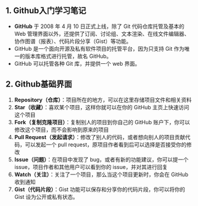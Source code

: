 ## 1. Github入门学习笔记

- **GitHub** 于 2008 年 4 月 10 日正式上线，除了 Git 代码仓库托管及基本的 Web 管理界面以外，还提供了订阅、讨论组、文本渲染、在线文件编辑器、协作图谱（报表）、代码片段分享（Gist）等功能。
- GitHub 是一个面向开源及私有软件项目的托管平台，因为只支持 Git 作为唯一的版本库格式进行托管，故名 GitHub。
- GitHub 可以托管各种 Git 库，并提供一个 web 界面。

## 2. Github基础界面

1. **Repository（仓库）**：项目所在的地方，可以在这里存储项目文件和相关资料
2. **Star（收藏）**：喜欢某个项目，这样你就可以在你的 GitHub 主页上快速访问这个项目
3. **Fork（复制克隆项目）**：复制别人的项目到你自己的 GitHub 账户下，你可以修改这个项目，而不会影响到原来的项目
4. **Pull Request（发起请求）**：修改了别人的代码，或者想向别人的项目贡献代码，可以发起一个 pull request，原项目作者看到后可以选择是否接受你的修改
5. **Issue（问题）**：在项目中发现了 bug，或者有新的功能建议，你可以提一个 issue，项目作者和其他用户可以看到你的 issue，并对其进行回复
6. **Watch（关注）**：关注了一个项目，那么当这个项目更新时，你会在 GitHub 收到通知
7. **Gist（代码片段）**：Gist 功能可以保存和分享你的代码片段，你可以将你的 Gist 设为公开或私有状态。
